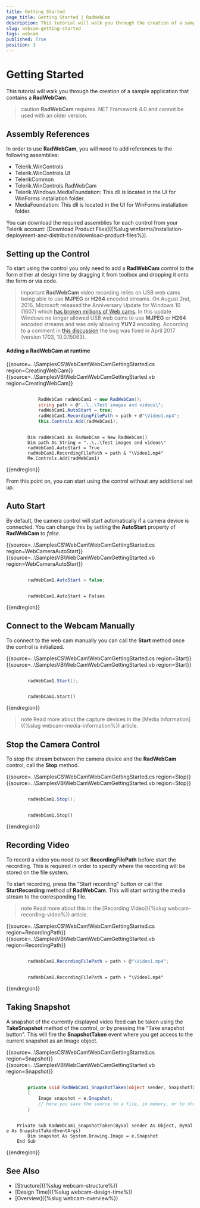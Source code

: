 ```yaml
---
title: Getting Started
page_title: Getting Started | RadWebCam
description: This tutorial will walk you through the creation of a sample application that contains a RadWebCam.   
slug: webcam-getting-started
tags: webcam
published: True
position: 3
---
```


# Getting Started

This tutorial will walk you through the creation of a sample application that contains a **RadWebCam**.

>caution **RadWebCam** requires .NET Framework 4.0 and cannot be used with an older version.

## Assembly References

In order to use **RadWebCam**, you will need to add references to the following assemblies:

* Telerik.WinControls
* Telerik.WinControls.UI
* TelerikCommon
* Telerik.WinControls.RadWebCam
* Telerik.Windows.MediaFoundation: This dll is located in the UI for WinForms installation folder. 
* MediaFoundation: This dll is located in the UI for WinForms installation folder.

You can download the required assemblies for each control from your Telerik account: [Download Product Files]({%slug winforms/installation-deployment-and-distribution/download-product-files%}).

## Setting up the Control

To start using the control you only need to add a **RadWebCam** control to the form either at design time by dragging it from toolbox and dropping it onto the form or via code.

>important **RadWebCam** video recording relies on USB web cams being able to use **MJPEG** or **H264** encoded streams.
On August 2nd, 2016, Microsoft released the Anniversary Update for Windows 10 (1607) which [has broken millions of Web cams](https://www.thurrott.com/windows/windows-10/76719/microsoft-broken-millions-webcams-windows-10-anniversary-update). In this update Windows no longer allowed USB web cams to use **MJPEG** or **H264** encoded streams and was only allowing **YUY2** encoding. 
According to a comment in [this discussion](https://social.msdn.microsoft.com/Forums/windowsdesktop/en-US/9d6a8704-764f-46df-a41c-8e9d84f7f0f3/mjpg-encoded-media-type-is-not-available-for-usbuvc-webcameras-after-windows-10-version-1607-os?forum=mediafoundationdevelopment) the bug was fixed in April 2017 (version 1703, 10.0.15063).
>

#### Adding a RadWebCam at runtime 

{{source=..\SamplesCS\WebCam\WebCamGettingStarted.cs region=CreatingWebCam}} 
{{source=..\SamplesVB\WebCam\WebCamGettingStarted.vb region=CreatingWebCam}} 

````C#

            RadWebCam radWebCam1 = new RadWebCam();
            string path = @"..\..\Test images and videos\";
            radWebCam1.AutoStart = true;
            radWebCam1.RecordingFilePath = path + @"\Video1.mp4";
            this.Controls.Add(radWebCam1);

````
````VB.NET

        Dim radWebCam1 As RadWebCam = New RadWebCam()
        Dim path As String = "..\..\Test images and videos\"
        radWebCam1.AutoStart = True
        radWebCam1.RecordingFilePath = path & "\Video1.mp4"
        Me.Controls.Add(radWebCam1)

````

{{endregion}} 

From this point on, you can start using the control without any additional set up.

## Auto Start

By default, the camera control will start automatically if a camera device is connected. You can change this by setting the **AutoStart** property of **RadWebCam** to *false*.

{{source=..\SamplesCS\WebCam\WebCamGettingStarted.cs region=WebCameraAutoStart}} 
{{source=..\SamplesVB\WebCam\WebCamGettingStarted.vb region=WebCameraAutoStart}} 

````C#

        radWebCam1.AutoStart = false;

````
````VB.NET

        radWebCam1.AutoStart = Falses

````

{{endregion}} 

## Connect to the Webcam Manually

To connect to the web cam manually you can call the **Start** method once the control is initialized.

{{source=..\SamplesCS\WebCam\WebCamGettingStarted.cs region=Start}} 
{{source=..\SamplesVB\WebCam\WebCamGettingStarted.vb region=Start}} 

````C#

        radWebCam1.Start();

````
````VB.NET

        radWebCam1.Start()

````

{{endregion}} 


>note Read more about the capture devices in the [Media Information]({%slug webcam-media-information%}) article.

## Stop the Camera Control

To stop the stream between the camera device and the **RadWebCam** control, call the **Stop** method.

{{source=..\SamplesCS\WebCam\WebCamGettingStarted.cs region=Stop}} 
{{source=..\SamplesVB\WebCam\WebCamGettingStarted.vb region=Stop}} 

````C#

        radWebCam1.Stop();

````
````VB.NET

        radWebCam1.Stop()

````

{{endregion}} 

## Recording Video

To record a video you need to set **RecordingFilePath** before start the recording. This is required in order to specify where the recording will be stored on the file system.

To start recording, press the "Start recording" button or call the **StartRecording** method of **RadWebCam**. This will start writing the media stream to the corresponding file.

>note Read more about this in the [Recording Video]({%slug webcam-recording-video%}) article.

{{source=..\SamplesCS\WebCam\WebCamGettingStarted.cs region=RecordingPath}} 
{{source=..\SamplesVB\WebCam\WebCamGettingStarted.vb region=RecordingPath}} 

````C#

        radWebCam1.RecordingFilePath = path + @"\Video1.mp4";

````
````VB.NET

        radWebCam1.RecordingFilePath = path + "\Video1.mp4"

````

{{endregion}} 

## Taking Snapshot

A snapshot of the currently displayed video feed can be taken using the **TakeSnapshot** method of the control, or by pressing the "Take snapshot button". This will fire the **SnapshotTaken** event where you get access to the current snapshot as an Image object.

{{source=..\SamplesCS\WebCam\WebCamGettingStarted.cs region=Snapshot}} 
{{source=..\SamplesVB\WebCam\WebCamGettingStarted.vb region=Snapshot}} 

````C#

        private void RadWebCam1_SnapshotTaken(object sender, SnapshotTakenEventArgs e)
        {
            Image snapshot = e.Snapshot;
            // here you save the source to a file, in memory, or to show it in the UI 
        }

````
````VB.NET

    Private Sub RadWebCam1_SnapshotTaken(ByVal sender As Object, ByVal e As SnapshotTakenEventArgs)
        Dim snapshot As System.Drawing.Image = e.Snapshot
    End Sub

````

{{endregion}} 

## See Also
* [Structure]({%slug webcam-structure%})
* [Design Time]({%slug webcam-design-time%})
* [Overview]({%slug webcam-overview%})

